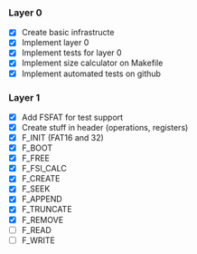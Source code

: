 ### Layer 0

- [X] Create basic infrastructe
- [X] Implement layer 0
- [X] Implement tests for layer 0
- [X] Implement size calculator on Makefile
- [X] Implement automated tests on github

### Layer 1

- [X] Add FSFAT for test support
- [X] Create stuff in header (operations, registers)
- [X] F_INIT (FAT16 and 32)
- [X] F_BOOT
- [X] F_FREE
- [X] F_FSI_CALC
- [X] F_CREATE
- [X] F_SEEK
- [X] F_APPEND
- [X] F_TRUNCATE
- [X] F_REMOVE
- [ ] F_READ
- [ ] F_WRITE